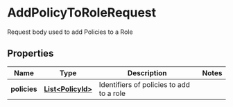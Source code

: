 

# AddPolicyToRoleRequest

Request body used to add Policies to a Role

## Properties

Name | Type | Description | Notes
------------ | ------------- | ------------- | -------------
**policies** | [**List&lt;PolicyId&gt;**](PolicyId.md) | Identifiers of policies to add to a role | 



